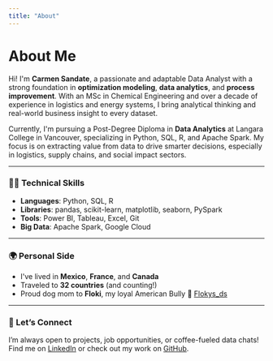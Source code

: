 ```yaml
---
title: "About"
---
```


# About Me

Hi! I'm **Carmen Sandate**, a passionate and adaptable Data Analyst with a strong foundation in **optimization modeling**, **data analytics**, and **process improvement**. With an MSc in Chemical Engineering and over a decade of experience in logistics and energy systems, I bring analytical thinking and real-world business insight to every dataset.

Currently, I'm pursuing a Post-Degree Diploma in **Data Analytics** at Langara College in Vancouver, specializing in Python, SQL, R, and Apache Spark. My focus is on extracting value from data to drive smarter decisions, especially in logistics, supply chains, and social impact sectors.

---

### 👩‍💻 Technical Skills

- **Languages**: Python, SQL, R  
- **Libraries**: pandas, scikit-learn, matplotlib, seaborn, PySpark  
- **Tools**: Power BI, Tableau, Excel, Git  
- **Big Data**: Apache Spark, Google Cloud

---

### 🌍 Personal Side

- I've lived in **Mexico**, **France**, and **Canada**
- Traveled to **32 countries** (and counting!)
- Proud dog mom to **Floki**, my loyal American Bully 🐶 [Flokys_ds](https://www.instagram.com/flokys_ds?igsh=MWRwdnVwbGpwZHByYg%3D%3D&utm_source=qr)

---

### 💬 Let’s Connect

I’m always open to projects, job opportunities, or coffee-fueled data chats!  
Find me on [LinkedIn](https://www.linkedin.com/in/carmen-sandate-84b7919a) or check out my work on [GitHub](https://github.com/santre8).



